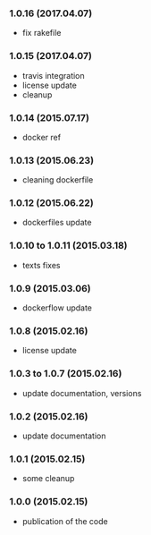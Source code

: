 ### 1.0.16 (2017.04.07)

* fix rakefile

### 1.0.15 (2017.04.07)

* travis integration
* license update
* cleanup

### 1.0.14 (2015.07.17)

* docker ref

### 1.0.13 (2015.06.23)

* cleaning dockerfile

### 1.0.12 (2015.06.22)

* dockerfiles update

### 1.0.10 to 1.0.11 (2015.03.18)

* texts fixes

### 1.0.9 (2015.03.06)

* dockerflow update

### 1.0.8 (2015.02.16)

* license update

### 1.0.3 to 1.0.7 (2015.02.16)

* update documentation, versions

### 1.0.2 (2015.02.16)

* update documentation

### 1.0.1 (2015.02.15)

* some cleanup

### 1.0.0 (2015.02.15)

* publication of the code
